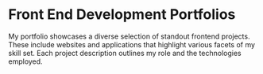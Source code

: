 # Front End Development Portfolios
 My portfolio showcases a diverse selection of standout frontend projects. These include websites and applications that highlight various facets of my skill set. Each project description outlines my role and the technologies employed.
